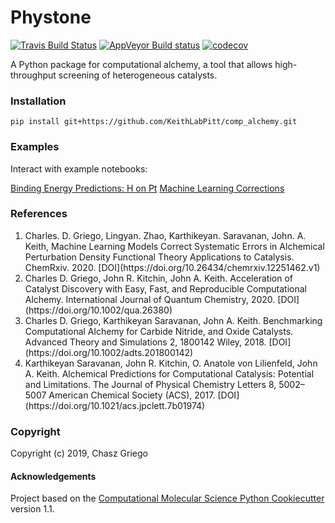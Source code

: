 ﻿Phystone
==============================
[//]: # (Badges)
[![Travis Build Status](https://travis-ci.org/REPLACE_WITH_OWNER_ACCOUNT/phystone.svg?branch=master)](https://travis-ci.org/REPLACE_WITH_OWNER_ACCOUNT/phystone)
[![AppVeyor Build status](https://ci.appveyor.com/api/projects/status/REPLACE_WITH_APPVEYOR_LINK/branch/master?svg=true)](https://ci.appveyor.com/project/REPLACE_WITH_OWNER_ACCOUNT/phystone/branch/master)
[![codecov](https://codecov.io/gh/REPLACE_WITH_OWNER_ACCOUNT/phystone/branch/master/graph/badge.svg)](https://codecov.io/gh/REPLACE_WITH_OWNER_ACCOUNT/phystone/branch/master)

A Python package for computational alchemy, a tool that allows high-throughput screening of heterogeneous catalysts. 

### Installation

`pip install git+https://github.com/KeithLabPitt/comp_alchemy.git`

### Examples
Interact with example notebooks:

[Binding Energy Predictions: H on Pt](https://github.com/keithgroup/comp_alchemy/blob/master/example-notebooks/H-binding-on-Pt/comp_alchemy_binding_energies_h_pt.ipynb)
[Machine Learning Corrections](https://github.com/keithgroup/comp_alchemy/blob/master/example-notebooks/Machine-learning-corrections/Machine_learning_corrected_APDFT.ipynb)

### References
<ol>
<li>Charles. D. Griego, Lingyan. Zhao, Karthikeyan. Saravanan, John. A. Keith, Machine Learning Models Correct Systematic Errors in Alchemical Perturbation Density Functional Theory Applications to Catalysis. ChemRxiv. 2020. [DOI](https://doi.org/10.26434/chemrxiv.12251462.v1)</li>
<li>Charles D. Griego, John R. Kitchin, John A. Keith. Acceleration of Catalyst Discovery with Easy, Fast, and Reproducible Computational Alchemy. International Journal of Quantum Chemistry, 2020. [DOI](https://doi.org/10.1002/qua.26380)</li>
<li>Charles D. Griego, Karthikeyan Saravanan, John A. Keith. Benchmarking Computational Alchemy for Carbide Nitride, and Oxide Catalysts. Advanced Theory and Simulations 2, 1800142 Wiley, 2018. [DOI](https://doi.org/10.1002/adts.201800142)</li>
<li>Karthikeyan Saravanan, John R. Kitchin, O. Anatole von Lilienfeld, John A. Keith. Alchemical Predictions for Computational Catalysis: Potential and Limitations. The Journal of Physical Chemistry Letters 8, 5002–5007 American Chemical Society (ACS), 2017. [DOI](https://doi.org/10.1021/acs.jpclett.7b01974)</li>
</ol>

### Copyright

Copyright (c) 2019, Chasz Griego


#### Acknowledgements
 
Project based on the 
[Computational Molecular Science Python Cookiecutter](https://github.com/molssi/cookiecutter-cms) version 1.1.
